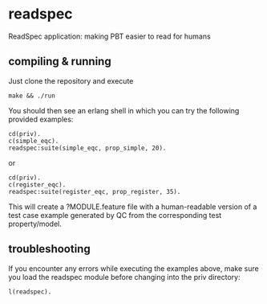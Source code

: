 readspec
========

ReadSpec application: making PBT easier to read for humans

compiling & running
-------------------

Just clone the repository and execute

    make && ./run

You should then see an erlang shell in which you can try the following provided
examples:

    cd(priv).
    c(simple_eqc).
    readspec:suite(simple_eqc, prop_simple, 20).

or

    cd(priv).
    c(register_eqc).
    readspec:suite(register_eqc, prop_register, 35).

This will create a ?MODULE.feature file with a human-readable version of a test
case example generated by QC from the corresponding test property/model.

troubleshooting
---------------

If you encounter any errors while executing the examples above, make sure you
load the readspec module before changing into the priv directory:

    l(readspec).
